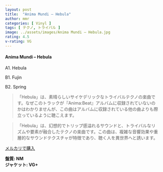 ```yaml
---
layout: post
title:  "Anima Mundi – Hebula"
author: mmr
categories: [ Vinyl ]
tags: [ テクノ, トライバル ]
image: ../assets/images/Anima Mundi – Hebula.jpg
rating: 4.5
v-rating: VG
---
```


#### Anima Mundi – Hebula

A1. Hebula

B1. Fujin

B2. Spring

> 「Hebula」は、素晴らしいサイケデリックなトライバルテクノの楽曲です。なぜこのトラックが『Anima:Beat』アルバムに収録されていないのかはわかりませんが、この曲はアルバムに収録されている他の曲よりも際立っているように聴こえます。

> 「Hebula」は、幻想的でトリップ感溢れるサウンドと、トライバルなリズムや要素が融合したテクノの楽曲です。この曲は、複雑な音響効果や重層的なサウンドテクスチャが特徴であり、聴く人を異世界へと誘います。


[メルカリで購入](https://jp.mercari.com/item/m69740115396)


<div class="mt-4 mb-4 d-flex align-items-center">
<strong class="mr-1">盤質: NM</strong>
</div>
<div class="mt-4 mb-4 d-flex align-items-center">
<strong class="mr-1">ジャケット: VG+</strong>
</div>